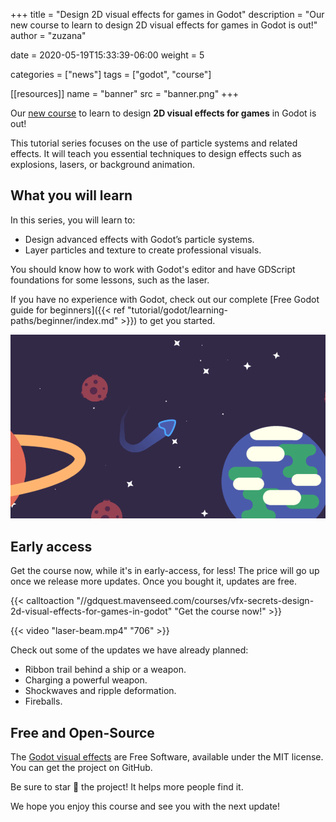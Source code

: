 +++
title = "Design 2D visual effects for games in Godot"
description = "Our new course to learn to design 2D visual effects for games in Godot is out!"
author = "zuzana"

date = 2020-05-19T15:33:39-06:00
weight = 5

categories = ["news"]
tags = ["godot", "course"]

[[resources]]
name = "banner"
src = "banner.png"
+++

Our [new course](//gdquest.mavenseed.com/courses/vfx-secrets-design-2d-visual-effects-for-games-in-godot) to learn to design **2D visual effects for games** in Godot is out!

This tutorial series focuses on the use of particle systems and related effects. It will teach you essential techniques to design effects such as explosions, lasers, or background animation.

## What you will learn

In this series, you will learn to:

- Design advanced effects with Godot’s particle systems.
- Layer particles and texture to create professional visuals.

You should know how to work with Godot's editor and have GDScript foundations for some lessons, such as the laser.

If you have no experience with Godot, check out our complete [Free Godot guide for beginners]({{< ref "tutorial/godot/learning-paths/beginner/index.md" >}}) to get you started.

![Trail effect](./trail.png)

## Early access

Get the course now, while it's in early-access, for less! The price will go up once we release more updates. Once you bought it, updates are free.

{{< calltoaction "//gdquest.mavenseed.com/courses/vfx-secrets-design-2d-visual-effects-for-games-in-godot" "Get the course now!" >}}

{{< video "laser-beam.mp4" "706" >}}

Check out some of the updates we have already planned:

- Ribbon trail behind a ship or a weapon.
- Charging a powerful weapon.
- Shockwaves and ripple deformation.
- Fireballs.

## Free and Open-Source

The [Godot visual effects](https://github.com/GDQuest/godot-visual-effects) are Free Software, available under the MIT license. You can get the project on GitHub.

Be sure to star 🌟 the project! It helps more people find it.

We hope you enjoy this course and see you with the next update!
